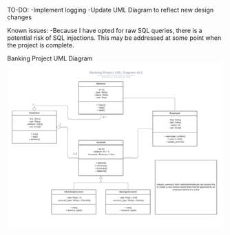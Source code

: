 TO-DO:
    -Implement logging
    -Update UML Diagram to reflect new design changes


Known issues:
-Because I have opted for raw SQL queries, there is a potential risk of SQL injections. This may be addressed at some point when the project is complete.

Banking Project UML Diagram
![umlpng](https://raw.githubusercontent.com/rlui001/Banking-Project/main/diagram/Banking%20Project%20UML%20Diagram%20v0.2.png)

